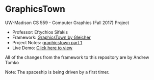 # GraphicsTown #

UW-Madison CS 559 - Computer Graphics (Fall 2017) Project
* Professor: Eftychios Sifakis
* Framework: [GraphicsTown by Gleicher](https://github.com/uwgraphics/GraphicsTownJS2015) 
* Project Notes: [graphicstown part 1](http://graphics.cs.wisc.edu/WP/cs559-fall2017/2017/11/13/programming-assignment-7-graphicstown-part-i/)
* Live Demo: [Click here to view](http://pages.cs.wisc.edu/~tomko/GraphicsTown/)

All of the changes from the framework to this repository are by Andrew Tomko

Note: The spaceship is being driven by a first timer.
